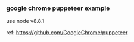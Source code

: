 ### google chrome puppeteer example

use node v8.8.1

ref: https://github.com/GoogleChrome/puppeteer